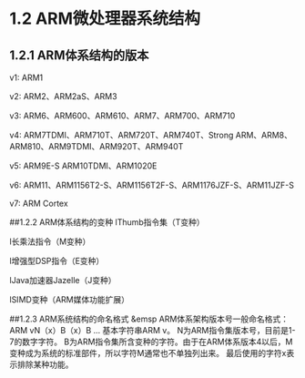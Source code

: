 # 1.2 ARM微处理器系统结构
## 1.2.1 ARM体系结构的版本
v1: ARM1

v2: ARM2、ARM2aS、ARM3

v3: ARM6、ARM600、ARM610、ARM7、ARM700、ARM710

v4:  ARM7TDMI、ARM710T、ARM720T、ARM740T、Strong ARM、ARM8、ARM810、ARM9TDMI、ARM920T、ARM940T

v5: ARM9E-S ARM10TDMI、ARM1020E

v6: ARM11、ARM1156T2-S、ARM1156T2F-S、ARM1176JZF-S、ARM11JZF-S

v7: ARM Cortex

##1.2.2 ARM体系结构的变种
lThumb指令集（T变种）

l长乘法指令（M变种）

l增强型DSP指令（E变种）

lJava加速器Jazelle（J变种）

lSIMD变种（ARM媒体功能扩展）

##1.2.3 ARM系统结构的命名格式
&emsp ARM体系架构版本号一般命名格式：ARM vN（x）B（x）B …       基本字符串ARM v。        N为ARM指令集版本号，目前是1-7的数字字符。        B为ARM指令集所含变种的字符。由于在ARM体系版本4以后，M变种成为系统的标准部件，所以字符M通常也不单独列出来。        最后使用的字符x表示排除某种功能。



